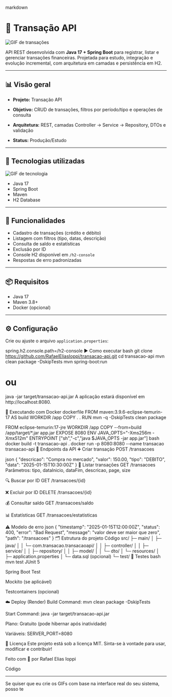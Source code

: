 markdown
# 💸 Transação API

![GIF de transações](https://media.giphy.com/media/3o7aD2saalBwwftBIY/giphy.gif)

API REST desenvolvida com **Java 17 + Spring Boot** para registrar, listar e gerenciar transações financeiras. Projetada para estudo, integração e evolução incremental, com arquitetura em camadas e persistência em H2.

---

## 📊 Visão geral

- **Projeto:** Transação API  
- **Objetivo:** CRUD de transações, filtros por período/tipo e operações de consulta  
- **Arquitetura:** REST, camadas Controller → Service → Repository, DTOs e validação  

- **Status:** Produção/Estudo

---

## 🚀 Tecnologias utilizadas

![GIF de tecnologia](https://media.giphy.com/media/l0MYt5jPR6QX5pnqM/giphy.gif)

- Java 17  
- Spring Boot  
- Maven  
- H2 Database  


---

## 🔐 Funcionalidades

- Cadastro de transações (crédito e débito)  
- Listagem com filtros (tipo, datas, descrição)  
- Consulta de saldo e estatísticas  
- Exclusão por ID  
- Console H2 disponível em `/h2-console`  
- Respostas de erro padronizadas

---

## 📦 Requisitos

- Java 17  
- Maven 3.8+  
- Docker (opcional)

---

## ⚙️ Configuração

Crie ou ajuste o arquivo `application.properties`:

spring.h2.console.path=/h2-console
▶️ Como executar
bash
git clone https://github.com/RafaelEliasIoppi/transacao-api.git
cd transacao-api
mvn clean package -DskipTests
mvn spring-boot:run
# ou
java -jar target/transacao-api.jar
A aplicação estará disponível em http://localhost:8080.

🐳 Executando com Docker
dockerfile
FROM maven:3.9.6-eclipse-temurin-17 AS build
WORKDIR /app
COPY . .
RUN mvn -q -DskipTests clean package

FROM eclipse-temurin:17-jre
WORKDIR /app
COPY --from=build /app/target/*.jar app.jar
EXPOSE 8080
ENV JAVA_OPTS="-Xms256m -Xmx512m"
ENTRYPOINT ["sh","-c","java $JAVA_OPTS -jar app.jar"]
bash
docker build -t transacao-api .
docker run -p 8080:8080 --name transacao transacao-api
📘 Endpoints da API
➕ Criar transação
POST /transacoes

json
{
  "descricao": "Compra no mercado",
  "valor": 150.00,
  "tipo": "DEBITO",
  "data": "2025-01-15T10:30:00Z"
}
📄 Listar transações
GET /transacoes Parâmetros: tipo, dataInicio, dataFim, descricao, page, size

🔍 Buscar por ID
GET /transacoes/{id}

❌ Excluir por ID
DELETE /transacoes/{id}

💰 Consultar saldo
GET /transacoes/saldo

📊 Estatísticas
GET /transacoes/estatisticas

⚠️ Modelo de erro
json
{
  "timestamp": "2025-01-15T12:00:00Z",
  "status": 400,
  "error": "Bad Request",
  "message": "valor deve ser maior que zero",
  "path": "/transacoes"
}
🗂️ Estrutura do projeto
Código
src/
├─ main/
│  ├─ java/
│  │  └─ com.transacao.transacaoapi/
│  │     ├─ controller/
│  │     ├─ service/
│  │     ├─ repository/
│  │     ├─ model/
│  │     └─ dto/
│  └─ resources/
│     ├─ application.properties
│     └─ data.sql (opcional)
└─ test/
🧪 Testes
bash
mvn test
JUnit 5

Spring Boot Test

Mockito (se aplicável)

Testcontainers (opcional)

☁️ Deploy (Render)
Build Command: mvn clean package -DskipTests

Start Command: java -jar target/transacao-api.jar

Plano: Gratuito (pode hibernar após inatividade)

Variáveis: SERVER_PORT=8080

📄 Licença
Este projeto está sob a licença MIT. Sinta-se à vontade para usar, modificar e contribuir!

Feito com 💙 por Rafael Elias Ioppi


Código

---

Se quiser que eu crie os GIFs com base na interface real do seu sistema, posso te
